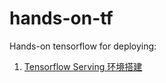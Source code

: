 # hands-on-tf
Hands-on tensorflow for deploying:

1. [Tensorflow Serving 环境搭建](https://github.com/hengdos/hands-on-tf/blob/master/TS%E5%AE%89%E8%A3%85.md)
